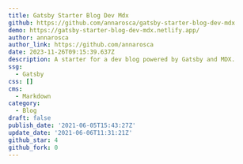```yaml
---
title: Gatsby Starter Blog Dev Mdx
github: https://github.com/annarosca/gatsby-starter-blog-dev-mdx
demo: https://gatsby-starter-blog-dev-mdx.netlify.app/
author: annarosca
author_link: https://github.com/annarosca
date: 2023-11-26T09:15:39.637Z
description: A starter for a dev blog powered by Gatsby and MDX.
ssg:
  - Gatsby
css: []
cms:
  - Markdown
category:
  - Blog
draft: false
publish_date: '2021-06-05T15:43:27Z'
update_date: '2021-06-06T11:31:21Z'
github_star: 4
github_fork: 0
---
```

